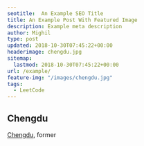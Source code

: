 ```yaml
---
seotitle:  An Example SEO Title 
title: An Example Post With Featured Image
description: Example meta description
author: Mighil
type: post
updated: 2018-10-30T07:45:22+00:00 
headerimage: chengdu.jpg
sitemap:
  lastmod: 2018-10-30T07:45:22+00:00
url: /example/
feature-img: "/images/chengdu.jpg"
tags:
  - LeetCode
---
```



## Chengdu

[Chengdu](https://mighil.com/expat-life-in-chengdu/), former
